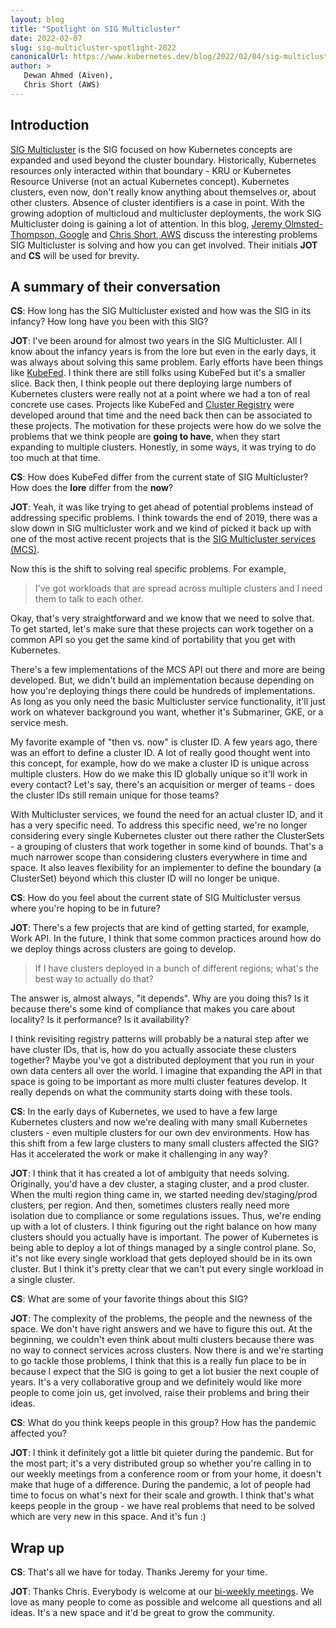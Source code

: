 ```yaml
---
layout: blog
title: "Spotlight on SIG Multicluster"
date: 2022-02-07
slug: sig-multicluster-spotlight-2022
canonicalUrl: https://www.kubernetes.dev/blog/2022/02/04/sig-multicluster-spotlight-2022/
author: >
   Dewan Ahmed (Aiven),
   Chris Short (AWS)
---
```


## Introduction

[SIG Multicluster](https://github.com/kubernetes/community/tree/master/sig-multicluster) is the SIG focused on how Kubernetes concepts are expanded and used beyond the cluster boundary. Historically, Kubernetes resources only interacted within that boundary - KRU or Kubernetes Resource Universe (not an actual Kubernetes concept). Kubernetes clusters, even now, don't really know anything about themselves or, about other clusters. Absence of cluster identifiers is a case in point. With the growing adoption of multicloud and multicluster deployments, the work SIG Multicluster doing is gaining a lot of attention. In this blog, [Jeremy Olmsted-Thompson, Google](https://twitter.com/jeremyot) and [Chris Short, AWS](https://twitter.com/ChrisShort) discuss the interesting problems SIG Multicluster is solving and how you can get involved. Their initials **JOT** and **CS** will be used for brevity.

## A summary of their conversation

**CS**: How long has the SIG Multicluster existed and how was the SIG in its infancy? How long have you been with this SIG?

**JOT**: I've been around for almost two years in the SIG Multicluster. All I know about the infancy years is from the lore but even in the early days, it was always about solving this same problem. Early efforts have been things like [KubeFed](https://github.com/kubernetes-sigs/kubefed). I think there are still folks using KubeFed but it's a smaller slice. Back then, I think people out there deploying large numbers of Kubernetes clusters were really not at a point where we had a ton of real concrete use cases. Projects like KubeFed and [Cluster Registry](https://github.com/kubernetes-retired/cluster-registry) were developed around that time and the need back then can be associated to these projects. The motivation for these projects were how do we solve the problems that we think people are **going to have**, when they start expanding to multiple clusters. Honestly, in some ways, it was trying to do too much at that time.

**CS**: How does KubeFed differ from the current state of SIG Multicluster? How does the **lore** differ from the **now**?

**JOT**: Yeah, it was like trying to get ahead of potential problems instead of addressing specific problems. I think towards the end of 2019, there was a slow down in SIG multicluster work and we kind of picked it back up with one of the most active recent projects that is the [SIG Multicluster services (MCS)](https://github.com/kubernetes-sigs/mcs-api). 

Now this is the shift to solving real specific problems. For example, 

> I've got workloads that are spread across multiple clusters and I need them to talk to each other. 
 
Okay, that's very straightforward and we know that we need to solve that. To get started, let's make sure that these projects can work together on a common API so you get the same kind of portability that you get with Kubernetes.

There's a few implementations of the MCS API out there and more are being developed. But, we didn't build an implementation because depending on how you're deploying things there could be hundreds of implementations. As long as you only need the basic Multicluster service functionality, it'll just work on whatever background you want, whether it's Submariner, GKE, or a service mesh.

My favorite example of "then vs. now" is cluster ID. A few years ago, there was an effort to define a cluster ID. A lot of really good thought went into this concept, for example, how do we make a cluster ID is unique across multiple clusters. How do we make this ID globally unique so it'll work in every contact? Let's say, there's an acquisition or merger of teams - does the cluster IDs still remain unique for those teams? 

With Multicluster services, we found the need for an actual cluster ID, and it has a very specific need. To address this specific need, we're no longer considering every single Kubernetes cluster out there rather the ClusterSets - a grouping of clusters that work together in some kind of bounds. That's a much narrower scope than considering clusters everywhere in time and space. It also leaves flexibility for an implementer to define the boundary (a ClusterSet) beyond which this cluster ID will no longer be unique. 


**CS**: How do you feel about the current state of SIG Multicluster versus where you're hoping to be in future?

**JOT**: There's a few projects that are kind of getting started, for example, Work API. In the future, I think that some common practices around how do we deploy things across clusters are going to develop. 
> If I have clusters deployed in a bunch of different regions; what's the best way to actually do that?

The answer is, almost always, "it depends". Why are you doing this? Is it because there's some kind of compliance that makes you care about locality? Is it performance? Is it availability? 

I think revisiting registry patterns will probably be a natural step after we have cluster IDs, that is, how do you actually associate these clusters together? Maybe you've got a distributed deployment that you run in your own data centers all over the world. I imagine that expanding the API in that space is going to be important as more multi cluster features develop. It really depends on what the community starts doing with these tools.

**CS**: In the early days of Kubernetes, we used to have a few large Kubernetes clusters and now we're dealing with many small Kubernetes clusters - even multiple clusters for our own dev environments. How has this shift from a few large clusters to many small clusters affected the SIG? Has it accelerated the work or make it challenging in any way?

**JOT**: I think that it has created a lot of ambiguity that needs solving. Originally, you'd have a dev cluster, a staging cluster, and a prod cluster. When the multi region thing came in, we started needing  dev/staging/prod clusters, per region. And then, sometimes clusters really need more isolation due to compliance or some regulations issues. Thus, we're ending up with a lot of clusters. I think figuring out the right balance on how many clusters should you actually have is important. The power of Kubernetes is being able to deploy a lot of things managed by a single control plane. So, it's not like every single workload that gets deployed should be in its own cluster. But I think it's pretty clear that we can't put every single workload in a single cluster.

**CS**: What are some of your favorite things about this SIG?

**JOT**: The complexity of the problems, the people and the newness of the space. We don't have right answers and we have to figure this out. At the beginning, we couldn't even think about multi clusters because there was no way to connect services across clusters. Now there is and we're starting to go tackle those problems, I think that this is a really fun place to be in because I expect that the SIG is going to get a lot busier the next couple of years. It's a very collaborative group and we definitely would like more people to come join us, get involved, raise their problems and bring their ideas. 

**CS**: What do you think keeps people in this group? How has the pandemic affected you?

**JOT**: I think it definitely got a little bit quieter during the pandemic. But for the most part; it's a very distributed group so whether you're calling in to our weekly meetings from a conference room or from your home, it doesn't make that huge of a difference. During the pandemic, a lot of people had time to focus on what's next for their scale and growth. I think that's what keeps people in the group - we have real problems that need to be solved which are very new in this space. And it's fun :)

## Wrap up

**CS**: That's all we have for today. Thanks Jeremy for your time.

**JOT**: Thanks Chris. Everybody is welcome at our [bi-weekly meetings](https://github.com/kubernetes/community/tree/master/sig-multicluster#meetings). We love as many people to come as possible and welcome all questions and all ideas. It's a new space and it'd be great to grow the community.